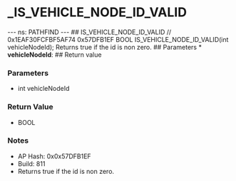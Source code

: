 # _IS_VEHICLE_NODE_ID_VALID

--- ns: PATHFIND --- ## IS_VEHICLE_NODE_ID_VALID  // 0x1EAF30FCFBF5AF74 0x57DFB1EF BOOL IS_VEHICLE_NODE_ID_VALID(int vehicleNodeId);  Returns true if the id is non zero.  ## Parameters * **vehicleNodeId**:  ## Return value

### Parameters
* int vehicleNodeId

### Return Value
* BOOL

### Notes
* AP Hash: 0x0x57DFB1EF
* Build: 811
* Returns true if the id is non zero.

